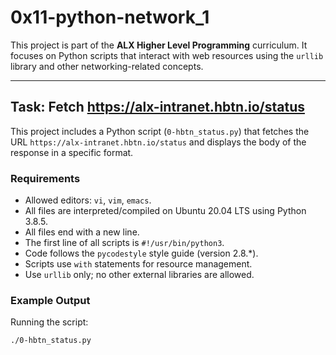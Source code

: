 # 0x11-python-network_1

This project is part of the **ALX Higher Level Programming** curriculum. It focuses on Python scripts that interact with web resources using the `urllib` library and other networking-related concepts.

---

## Task: Fetch https://alx-intranet.hbtn.io/status

This project includes a Python script (`0-hbtn_status.py`) that fetches the URL `https://alx-intranet.hbtn.io/status` and displays the body of the response in a specific format.

### Requirements
- Allowed editors: `vi`, `vim`, `emacs`.
- All files are interpreted/compiled on Ubuntu 20.04 LTS using Python 3.8.5.
- All files end with a new line.
- The first line of all scripts is `#!/usr/bin/python3`.
- Code follows the `pycodestyle` style guide (version 2.8.*).
- Scripts use `with` statements for resource management.
- Use `urllib` only; no other external libraries are allowed.

### Example Output
Running the script:
```bash
./0-hbtn_status.py

